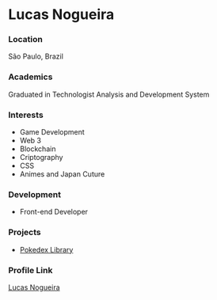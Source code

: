 # Lucas Nogueira

### Location

São Paulo, Brazil   

### Academics

Graduated in Technologist Analysis and Development System

### Interests

- Game Development
- Web 3
- Blockchain
- Criptography
- CSS
- Animes and Japan Cuture 

### Development

- Front-end Developer

### Projects

- [Pokedex Library](https://nogueira-lucas.github.io/PokedexLibrary) 

### Profile Link

[Lucas Nogueira](https://www.nogueiradev.com/)
